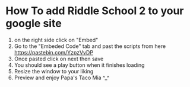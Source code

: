# How To add Riddle School 2 to your google site
1. on the right side click on "Embed"
2. Go to the "Embeded Code" tab and past the scripts from here https://pastebin.com/YzpzVvDP
3. Once pasted click on next then save
3. You should see a play button when it finishes loading
5. Resize the window to your liking
6. Preview and enjoy Papa's Taco Mia ^_^
